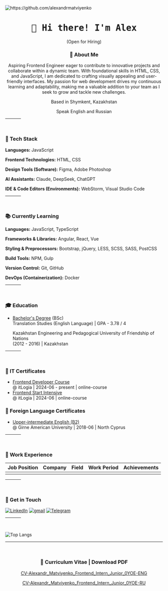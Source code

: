 <img src="https://komarev.com/ghpvc/?username=alexandrmatviyenko" alt="https://github.com/alexandrmatviyenko" />

<h1 align="center">
  <samp> 👋 Hi there! I'm Alex </samp>
</h1>

<p align="center">
  (Open for Hiring)
</p>

<h3 align="center"> 📖 About Me </h3>
<p align="center"> Aspiring Frontend Engineer eager to contribute to innovative projects and collaborate within a dynamic team. With foundational skills in HTML, CSS, and JavaScript, I am dedicated to crafting visually appealing and user-friendly interfaces. My passion for web development drives my continuous learning and adaptability, making me a valuable addition to your team as I seek to grow and tackle new challenges. </p>
<p align="center"> Based in Shymkent, Kazakhstan </p>
<p align="center"> Speak English and Russian </p>

<!--
<p> Manifesto: </p>

- Deliver value to the business
- Adapt easily
- Contribute to the growth of the team and company
- Think about scalability and long-term sustainability of solutions
- Find the balance between technical debt and development speed
- Take ownership
- Understand the overall strategy
- Gather feedback
- Be transparent and open
-->

<hr width="10%">
<br>

<h3>
  🚀 Tech Stack
</h3>

**Languages:** JavaScript

**Frontend Technologies:** HTML, CSS  

**Design Tools (Software):** Figma, Adobe Photoshop  

**AI Assistants:** Claude, DeepSeek, ChatGPT  

**IDE & Code Editors (Environments):** WebStorm, Visual Studio Code  


<hr width="10%">
<br>

<h3>
  📚 Currently Learning
</h3>

**Languages:** JavaScript, TypeScript

**Frameworks & Libraries:** Angular, React, Vue

**Styling & Preprocessors:** Bootstrap, jQuery, LESS, SCSS, SASS, PostCSS  

**Build Tools:** NPM, Gulp

**Version Control:** Git, GitHub  

**DevOps (Containerization):** Docker  

<hr width="10%">
<br>


<h3>
  🎓 Education
</h3>

<!--
- [Master's Degree](https://github.com/AlexandrMatviyenko) (MSc) <br> Computer Engineering | GPA - 0.00 / 0
  <p> Girne American University <br> (2030 - yyyy) | North Cyprus </p>
-->

<!--
- [Bachelor's Degree](https://github.com/AlexandrMatviyenko) (BSc) <br> Computer Engineering | GPA - 0.00 / 0
  <p> Girne American University <br> (2028 - yyyy) | North Cyprus </p>
-->

- [Bachelor's Degree](https://github.com/AlexandrMatviyenko) (BSc) <br> Translation Studies (English Language) | GPA - 3.78 / 4
  <p> Kazakhstan Engineering and Pedagogical University of Friendship of Nations <br> (2012 - 2016) | Kazakhstan </p>


<hr width="10%">
<br>

<h3>
  📜 IT Certificates
</h3>

- [Frontend Developer Course](https://github.com/AlexandrMatviyenko) <br> @ itLogia | 2024-06 - present | online-course
- [Frontend Start Intensive](https://itlogia.ru/certificates/intensive/12403-69694) <br> @ itLogia | 2024-06 | online-course

<h3>
📜 Foreign Language Certificates
</h3>

- [Upper-intermediate English (B2)](https://github.com/AlexandrMatviyenko) <br> @ Girne American University | 2018-06 | North Cyprus

<hr width="10%">
<br>

<h3>
  💼 Work Experience 
</h3>

| Job Position                  | Company                    | Field                         | Work Period       | Achievements         |
| ----------------------------- | -------------------------- | ----------------------------- | ----------------- |----------------------|
|                               |                            |                               |                   |                      |

<!--
<hr width="10%">
<br>

<h3>
  ⚡ Hackathon Participation
</h3>

- [Hackathon Name or which devote it to](https://Hackathon Adress) @ The organization that is holding the hackathon  | YYYY-MTH | Place
-->

<hr width="10%">
<br>

<h3>
  🔔 Get in Touch
</h3>

<a href="https://www.linkedin.com/in/alexandr-matviyenko">![LinkedIn](https://img.shields.io/badge/LinkedIn-0077B5?style=for-the-badge&logo=linkedin&logoColor=white)</a>
<a href="mailto:TheAlexandrMatviyenko@gmail.com">![gmail](https://img.shields.io/badge/Gmail-D14836?style=for-the-badge&logo=gmail&logoColor=white)</a>
<a href="https://t.me/AlexandrMatviyenko">![Telegram](https://img.shields.io/badge/Telegram-2CA5E0?style=for-the-badge&logo=telegram&logoColor=white)</a>

<hr width="10%">
<br>

![Top Langs](https://github-readme-stats.vercel.app/api/top-langs/?username=alexandrmatviyenko&hide_progress=false)

<hr width="100%">
<br>

<h3 align="center">
  📑 Curriculum Vitae | Download PDF
</h3>

<p align="center">
  <a href="https://github.com/AlexandrMatviyenko/AlexandrMatviyenko/blob/main/CV-Alexandr_Matviyenko_Frontend_Intern_Junior_0YOE-ENG.pdf">
    CV-Alexandr_Matviyenko_Frontend_Intern_Junior_0YOE-ENG
  </a>
</p>

<p align="center">
  <a href="https://github.com/AlexandrMatviyenko/AlexandrMatviyenko/blob/main/CV-Alexandr_Matviyenko_Frontend_Intern_Junior_0YOE-RU.pdf">
    CV-Alexandr_Matviyenko_Frontend_Intern_Junior_0YOE-RU
  </a>
</p>
